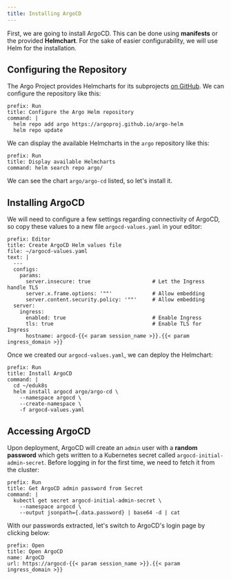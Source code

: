 ```yaml
---
title: Installing ArgoCD
---
```


First, we are going to install ArgoCD. This can be done using **manifests**
or the provided **Helmchart**. For the sake of easier configurability,
we will use Helm for the installation.

## Configuring the Repository

The Argo Project provides Helmcharts for its subprojects [on GitHub](https://github.com/argoproj/argo-helm).
We can configure the repository like this:

```terminal:execute
prefix: Run
title: Configure the Argo Helm repository
command: |
  helm repo add argo https://argoproj.github.io/argo-helm
  helm repo update
```

We can display the available Helmcharts in the `argo` repository like this:

```terminal:execute
prefix: Run
title: Display available Helmcharts
command: helm search repo argo/
```

We can see the chart `argo/argo-cd` listed, so let's install it.

## Installing ArgoCD

We will need to configure a few settings regarding connectivity of ArgoCD, so
copy these values to a new file `argocd-values.yaml` in your editor:

```editor:append-lines-to-file
prefix: Editor
title: Create ArgoCD Helm values file
file: ~/argocd-values.yaml
text: |
  ---
  configs:
    params:
      server.insecure: true                    # Let the Ingress handle TLS
      server.x.frame.options: '""'             # Allow embedding
      server.content.security.policy: '""'     # Allow embedding
  server:
    ingress:
      enabled: true                            # Enable Ingress
      tls: true                                # Enable TLS for Ingress
      hostname: argocd-{{< param session_name >}}.{{< param ingress_domain >}}
```

Once we created our `argocd-values.yaml`, we can deploy the Helmchart:

```terminal:execute
prefix: Run
title: Install ArgoCD
command: |
  cd ~/eduk8s
  helm install argocd argo/argo-cd \
    --namespace argocd \
    --create-namespace \
    -f argocd-values.yaml
```

## Accessing ArgoCD

Upon deployment, ArgoCD will create an `admin` user with a **random password**
which gets written to a Kubernetes secret called `argocd-initial-admin-secret`.
Before logging in for the first time, we need to fetch it from the cluster:

```terminal:execute
prefix: Run
title: Get ArgoCD admin password from Secret
command: |
  kubectl get secret argocd-initial-admin-secret \
    --namespace argocd \
    --output jsonpath={.data.password} | base64 -d | cat
```

With our passwords extracted, let's switch to ArgoCD's login page by clicking below:

```dashboard:reload-dashboard
prefix: Open
title: Open ArgoCD
name: ArgoCD
url: https://argocd-{{< param session_name >}}.{{< param ingress_domain >}}
```
